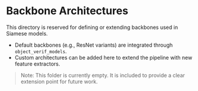 # Backbone Architectures  

This directory is reserved for defining or extending backbones used in Siamese models.  

- Default backbones (e.g., ResNet variants) are integrated through `object_verif_models`.  
- Custom architectures can be added here to extend the pipeline with new feature extractors.  

> Note: This folder is currently empty. It is included to provide a clear extension point for future work.  
